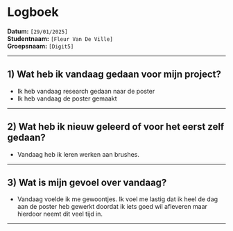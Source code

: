 # Logboek

**Datum:** `[29/01/2025]`  
**Studentnaam:** `[Fleur Van De Ville]`  
**Groepsnaam:** `[Digit5]`

---

## 1) Wat heb ik vandaag gedaan voor mijn project?

- Ik heb vandaag research gedaan naar de poster
- Ik heb vandaag de poster gemaakt


---
## 2) Wat heb ik nieuw geleerd of voor het eerst zelf gedaan?
 
- Vandaag heb ik leren werken aan brushes.

---

## 3) Wat is mijn gevoel over vandaag?

- Vandaag voelde ik me gewoontjes. Ik voel me lastig dat ik heel de dag aan de poster heb gewerkt doordat ik iets goed wil afleveren maar hierdoor neemt dit veel tijd in.

---
